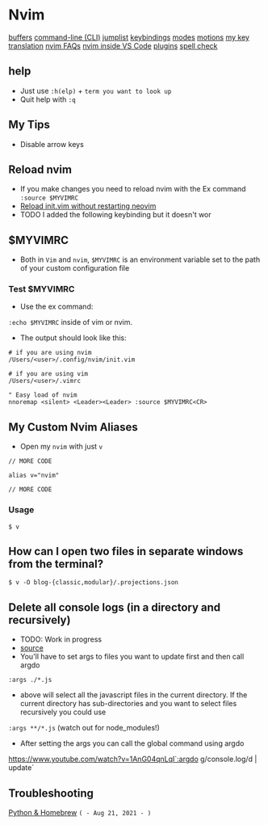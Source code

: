 # Nvim
[buffers](./nvim/buffers.md)
[command-line (CLI)](./nvim/command-line.md)
[jumplist](./nvim/jumplist.md)
[keybindings](./nvim/.nvim-keybindings.md)
[modes](./nvim/modes/index.md)
[motions](./nvim/motions.md)
[my key translation](./nvim/my-key-translation.md)
[nvim FAQs](./nvim/vim-faqs.md)
[nvim inside VS Code](nvim-inside-vscode.md)
[plugins](./nvim/plugins/index.md)
[spell check](./spell-check.md)

## help
* Just use `:h(elp)` + `term you want to look up`
* Quit help with `:q`

## My Tips
* Disable arrow keys

## Reload nvim
* If you make changes you need to reload nvim with the Ex command `:source $MYVIMRC`
* <a href="https://dev.to/reobin/reload-init-vim-without-restarting-neovim-1h82" target="_blank">Reload init.vim without restarting neovim</a>
* TODO I added the following keybinding but it doesn't wor

## $MYVIMRC
* Both in `Vim` and `nvim`, `$MYVIMRC` is an environment variable set to the path of your custom configuration file

### Test $MYVIMRC
* Use the ex command:

`:echo $MYVIMRC` inside of vim or nvim.

* The output should look like this:

```
# if you are using nvim
/Users/<user>/.config/nvim/init.vim

# if you are using vim
/Users/<user>/.vimrc
```

```
" Easy load of nvim 
nnoremap <silent> <Leader><Leader> :source $MYVIMRC<CR>

```
## My Custom Nvim Aliases
* Open my `nvim` with just `v`

```
// MORE CODE
 
alias v="nvim"

// MORE CODE
```

### Usage
`$ v`

## How can I open two files in separate windows from the terminal?
`$ v -O blog-{classic,modular}/.projections.json`

## Delete all console logs (in a directory and recursively)
* TODO: Work in progress
* [source](https://stackoverflow.com/questions/53196504/how-can-i-remove-all-console-logs-using-vim)
* You'll have to set args to files you want to update first and then call argdo

`:args ./*.js`
* above will select all the javascript files in the current directory. If the current directory has sub-directories and you want to select files recursively you could use

`:args **/*.js` (watch out for node_modules!)

* After setting the args you can call the global command using argdo

https://www.youtube.com/watch?v=1AnG04qnLqI`:argdo g/console\.log/d | update`

## Troubleshooting
[Python & Homebrew](./troubleshooting/python-homebrew.md) `( - Aug 21, 2021 - )`
